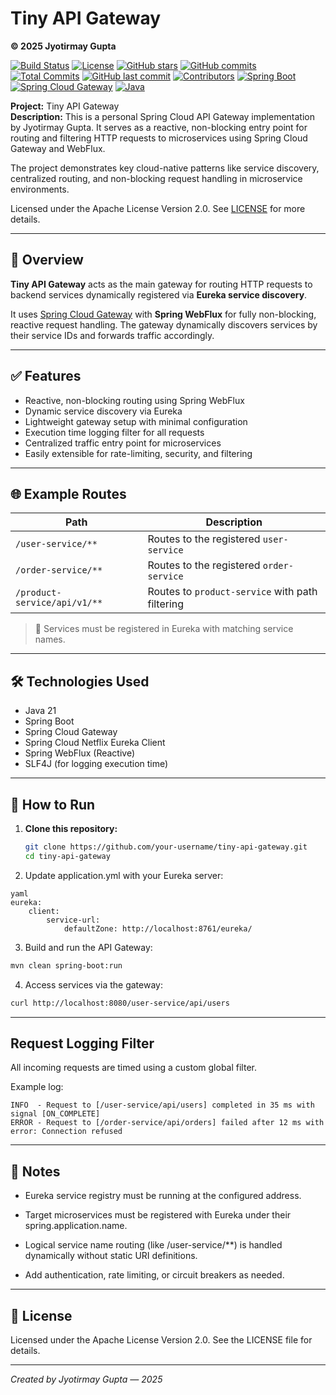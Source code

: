 # Tiny API Gateway

**© 2025 Jyotirmay Gupta**

[![Build Status](https://github.com/jyotirmay-gupta/tiny-api-gateway/actions/workflows/maven.yml/badge.svg)](https://github.com/jyotirmay-gupta/tiny-api-gateway/actions/workflows/maven.yml)
[![License](https://img.shields.io/badge/License-Apache%202.0-brightgreen.svg)](LICENSE)
[![GitHub stars](https://img.shields.io/github/stars/jyotirmay-gupta/tiny-api-gateway.svg)](https://github.com/jyotirmay-gupta/tiny-api-gateway/stargazers)
[![GitHub commits](https://img.shields.io/github/commit-activity/y/jyotirmay-gupta/tiny-api-gateway.svg)](https://github.com/jyotirmay-gupta/tiny-api-gateway/commits)
[![Total Commits](https://img.shields.io/github/commits-since/jyotirmay-gupta/tiny-api-gateway/0.svg)](https://github.com/jyotirmay-gupta/tiny-api-gateway/commits)
[![GitHub last commit](https://img.shields.io/github/last-commit/jyotirmay-gupta/tiny-api-gateway.svg)](https://github.com/jyotirmay-gupta/tiny-api-gateway/commits)
[![Contributors](https://img.shields.io/github/contributors/jyotirmay-gupta/tiny-api-gateway.svg)](https://github.com/jyotirmay-gupta/tiny-api-gateway/graphs/contributors)
[![Spring Boot](https://img.shields.io/badge/Spring%20Boot-v3.5.3-brightgreen)](https://spring.io/projects/spring-boot)
[![Spring Cloud Gateway](https://img.shields.io/badge/Spring%20Cloud%20Gateway-v2025.0.0-brightgreen)](https://spring.io/projects/spring-cloud-gateway)
[![Java](https://img.shields.io/badge/Java-21-brightgreen)](https://www.oracle.com/java/)

**Project:** Tiny API Gateway  
**Description:** This is a personal Spring Cloud API Gateway implementation by Jyotirmay Gupta. It serves as a reactive, non-blocking entry point for routing and filtering HTTP requests to microservices using Spring Cloud Gateway and WebFlux.

The project demonstrates key cloud-native patterns like service discovery, centralized routing, and non-blocking request handling in microservice environments.

Licensed under the Apache License Version 2.0. See [LICENSE](LICENSE) for more details.

---

## 🧭 Overview

**Tiny API Gateway** acts as the main gateway for routing HTTP requests to backend services dynamically registered via **Eureka service discovery**.

It uses [Spring Cloud Gateway](https://spring.io/projects/spring-cloud-gateway) with **Spring WebFlux** for fully non-blocking, reactive request handling. The gateway dynamically discovers services by their service IDs and forwards traffic accordingly.

---

## ✅ Features

- Reactive, non-blocking routing using Spring WebFlux
- Dynamic service discovery via Eureka
- Lightweight gateway setup with minimal configuration
- Execution time logging filter for all requests
- Centralized traffic entry point for microservices
- Easily extensible for rate-limiting, security, and filtering

---

## 🌐 Example Routes

| Path                             | Description                                        |
|----------------------------------|----------------------------------------------------|
| `/user-service/**`              | Routes to the registered `user-service`           |
| `/order-service/**`             | Routes to the registered `order-service`          |
| `/product-service/api/v1/**`    | Routes to `product-service` with path filtering   |

> 🚀 Services must be registered in Eureka with matching service names.

---

## 🛠 Technologies Used

- Java 21
- Spring Boot
- Spring Cloud Gateway
- Spring Cloud Netflix Eureka Client
- Spring WebFlux (Reactive)
- SLF4J (for logging execution time)

---

## 🚀 How to Run

1. **Clone this repository:**

   ```bash
   git clone https://github.com/your-username/tiny-api-gateway.git
   cd tiny-api-gateway
   ```
2. Update application.yml with your Eureka server:
```
yaml
eureka:
    client:
        service-url:
            defaultZone: http://localhost:8761/eureka/
```
3. Build and run the API Gateway:
```bash
mvn clean spring-boot:run
```
4. Access services via the gateway:
```bash
curl http://localhost:8080/user-service/api/users
```
---

## Request Logging Filter
All incoming requests are timed using a custom global filter.

Example log:

```pgsql
INFO  - Request to [/user-service/api/users] completed in 35 ms with signal [ON_COMPLETE]
ERROR - Request to [/order-service/api/orders] failed after 12 ms with error: Connection refused
```

---

## 📝 Notes
- Eureka service registry must be running at the configured address.

- Target microservices must be registered with Eureka under their spring.application.name.

- Logical service name routing (like /user-service/**) is handled dynamically without static URI definitions.

- Add authentication, rate limiting, or circuit breakers as needed.

---


## 📄 License
Licensed under the Apache License Version 2.0. See the LICENSE file for details.

---

*Created by Jyotirmay Gupta — 2025*

